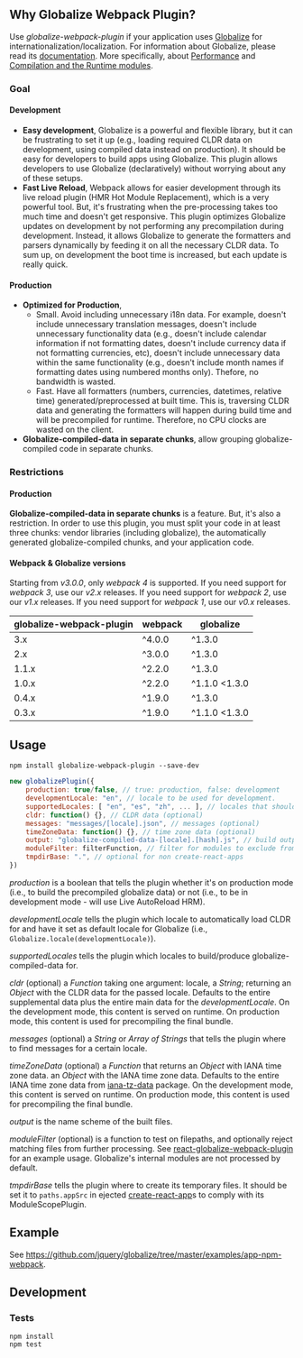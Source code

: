 ## Why Globalize Webpack Plugin?

Use *globalize-webpack-plugin* if your application uses [Globalize][] for internationalization/localization. For information about Globalize, please read its [documentation](https://github.com/jquery/globalize#README.md). More specifically, about [Performance](https://github.com/rxaviers/globalize/tree/fix-398-runtime#performance) and [Compilation and the Runtime modules](https://github.com/rxaviers/globalize/tree/fix-398-runtime#compilation-and-the-runtime-modules).

[Globalize]: https://github.com/jquery/globalize

### Goal

#### Development
- **Easy development**, Globalize is a powerful and flexible library, but it can be frustrating to set it up (e.g., loading required CLDR data on development, using compiled data instead on production). It should be easy for developers to build apps using Globalize. This plugin allows developers to use Globalize (declaratively) without worrying about any of these setups.
- **Fast Live Reload**, Webpack allows for easier development through its live reload plugin (HMR Hot Module Replacement), which is a very powerful tool. But, it's frustrating when the pre-processing takes too much time and doesn't get responsive. This plugin optimizes Globalize updates on development by not performing any precompilation during development. Instead, it allows Globalize to generate the formatters and parsers dynamically by feeding it on all the necessary CLDR data. To sum up, on development the boot time is increased, but each update is really quick.

#### Production

- **Optimized for Production**,
  - Small. Avoid including unnecessary i18n data. For example, doesn't include unnecessary translation messages, doesn't include unnecessary functionality data (e.g., doesn't include calendar information if not formatting dates, doesn't include currency data if not formatting currencies, etc), doesn't include unnecessary data within the same functionality (e.g., doesn't include month names if formatting dates using numbered months only). Thefore, no bandwidth is wasted.
  - Fast. Have all formatters (numbers, currencies, datetimes, relative time) generated/preprocessed at built time. This is, traversing CLDR data and generating the formatters will happen during build time and will be precompiled for runtime. Therefore, no CPU clocks are wasted on the client.
- **Globalize-compiled-data in separate chunks**, allow grouping globalize-compiled code in separate chunks.

### Restrictions

#### Production

**Globalize-compiled-data in separate chunks** is a feature. But, it's also a restriction. In order to use this plugin, you must split your code in at least three chunks: vendor libraries (including globalize), the automatically generated globalize-compiled chunks, and your application code.

#### Webpack & Globalize versions

Starting from *v3.0.0*, only *webpack 4* is supported. If you need support for *webpack 3*, use our *v2.x* releases. If you need support for *webpack 2*, use our *v1.x* releases. If you need support for *webpack 1*, use our *v0.x* releases.

| globalize-webpack-plugin | webpack | globalize     |
| ------------------------ | ------- | ------------- |
| 3.x                      | ^4.0.0  | ^1.3.0        |
| 2.x                      | ^3.0.0  | ^1.3.0        |
| 1.1.x                    | ^2.2.0  | ^1.3.0        |
| 1.0.x                    | ^2.2.0  | ^1.1.0 <1.3.0 |
| 0.4.x                    | ^1.9.0  | ^1.3.0        |
| 0.3.x                    | ^1.9.0  | ^1.1.0 <1.3.0 |

## Usage

    npm install globalize-webpack-plugin --save-dev

```js
new globalizePlugin({
	production: true/false, // true: production, false: development
	developmentLocale: "en", // locale to be used for development.
	supportedLocales: [ "en", "es", "zh", ... ], // locales that should be built support for.
	cldr: function() {}, // CLDR data (optional)
	messages: "messages/[locale].json", // messages (optional)
	timeZoneData: function() {}, // time zone data (optional)
	output: "globalize-compiled-data-[locale].[hash].js", // build output.
	moduleFilter: filterFunction, // filter for modules to exclude from processing
	tmpdirBase: ".", // optional for non create-react-apps
})
```

*production* is a boolean that tells the plugin whether it's on production mode (i.e., to build the precompiled globalize data) or not (i.e., to be in development mode - will use Live AutoReload HRM).

*developmentLocale* tells the plugin which locale to automatically load CLDR for and have it set as default locale for Globalize (i.e., `Globalize.locale(developmentLocale)`).

*supportedLocales* tells the plugin which locales to build/produce globalize-compiled-data for.

*cldr* (optional) a *Function* taking one argument: locale, a *String*; returning an *Object* with the CLDR data for the passed locale. Defaults to the entire supplemental data plus the entire main data for the *developmentLocale*. On the development mode, this content is served on runtime. On production mode, this content is used for precompiling the final bundle.

*messages* (optional) a *String* or *Array of Strings* that tells the plugin where to find messages for a certain locale.

*timeZoneData* (optional) a *Function* that returns an *Object* with IANA time zone data. an *Object* with the IANA time zone data. Defaults to the entire IANA time zone data from [iana-tz-data](https://github.com/rxaviers/iana-tz-data) package. On the development mode, this content is served on runtime. On production mode, this content is used for precompiling the final bundle.

*output* is the name scheme of the built files.

*moduleFilter* (optional) is a function to test on filepaths, and optionally reject matching files from further processing. See [react-globalize-webpack-plugin](https://github.com/rxaviers/react-globalize-webpack-plugin) for an example usage. Globalize's internal modules are not processed by default.

*tmpdirBase* tells the plugin where to create its temporary files. It should be set it to `paths.appSrc` in ejected [create-react-app](https://github.com/facebookincubator/create-react-app)s to comply with its ModuleScopePlugin.

## Example

See https://github.com/jquery/globalize/tree/master/examples/app-npm-webpack.

## Development

### Tests

    npm install
    npm test

